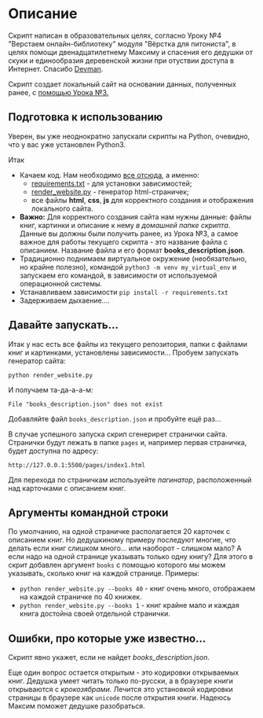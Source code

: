 # Описание

Скрипт написан в образовательных целях, согласно Уроку №4 "Верстаем онлайн-библиотеку" модуля "Вёрстка для питониста", в целях помощи двенадцатилетнему Максиму и спасения его дедушки от скуки и единообразия деревенской жизни при отуствии доступа в Интернет. Спасибо [Devman](https://dvmn.org/).

Скрипт создает локальный сайт на основании данных, полученных ранее, с [помощью Урока №3.](https://github.com/Sam1808/site-layout/tree/master/online_library_parsing)  

## Подготовка к использованию

Уверен, вы уже неоднократно запускали скрипты на Python, очевидно, что у вас уже установлен Python3.

Итак
- Качаем код. Нам необходимо [все отсюда](https://github.com/Sam1808/site-layout/tree/master/create_online_library), а именно:
  - [requirements.txt](https://github.com/Sam1808/site-layout/blob/master/create_online_library/requirements.txt) - для установки зависимостей;
  - [render_website.py](https://github.com/Sam1808/site-layout/blob/master/create_online_library/render_website.py) - генератор html-страничек;
  - все файлы **html**, **css**, **js** для корректного создания и отображения локального сайта.
- **Важно:** Для корректного создания сайта нам нужны данные: файлы книг, картинки и описание к нему *в домашней папке скрипта*. Данные вы должны были получить ранее, из Урока №3, а самое важное для работы текущего скрипта - это название файла с описанием. Название файла и его формат **books_description.json**.
- Традиционно поднимаем виртуальное окружение (необязательно, но крайне полезно), командой `python3 -m venv my_virtual_env` и запускаем его командой, в зависимости от используемой операционной системы.
- Устанавливаем зависимости `pip install -r requirements.txt`
- Задерживаем дыхаение....

## Давайте запускать...

Итак у нас есть все файлы из текущего репозитория, папки с файлами книг и картинками, установлены зависимости... Пробуем запускать генератор сайта:

`python render_website.py`

И получаем та-да-а-а-м:

`File "books_description.json" does not exist`

Добавляйте файл `books_description.json` и пробуйте ещё раз...

В случае успешного запуска скрип сгенерирет странички сайта. Странички будут лежать в папке `pages` и, например первая страничка, будет доступна по адресу:

`http://127.0.0.1:5500/pages/index1.html`

Для перехода по страничкам используейте *пагинатор*, расположенный над карточками с описанием книг.

 ## Аргументы командной строки

По умолчанию, на одной страничке располагается 20 карточек с описанием книг. Но дедушкиному примеру последуют многие, что делать если книг слишком много... или наоборот - слишком мало? А если надо на одной странице указывать только одну книгу?
Для этого в скрит добавлен аргумент `books` с помощью которого мы можем указывать, сколько книг на каждой странице. Примеры:
 - `python render_website.py --books 40` - книг очень много, отображаем на каждой страничке по 40 книжек.
 - `python render_website.py --books 1` - книг крайне мало и каждая книга достойна своей отдельной странички.

## Ошибки, про которые уже известно...

Скрипт явно укажет, если не найдет *books_description.json*.

Еще один вопрос остается открытым - это кодировки открываемых книг. Дедушка умеет читать только по-русски, а в браузере книги открываются с *крокозябрами*. Лечится это установкой кодировки страницы в браузере как `unicode` после открытия книги. Надеюсь Максим поможет дедушке разобраться.
